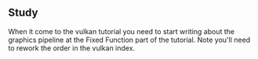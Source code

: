 ## Study
When it come to the vulkan tutorial you need to start writing about the graphics pipeline at the Fixed Function part of the tutorial. 
Note you'll need to rework the order in the vulkan index. 